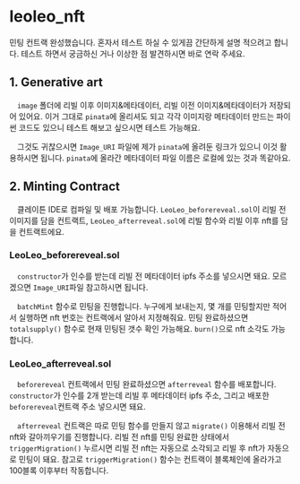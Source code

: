 # leoleo_nft
민팅 컨트랙 완성했습니다. 혼자서 테스트 하실 수 있게끔 간단하게 설명 적으려고 합니다. 테스트 하면서 궁금하신 거나 이상한 점 발견하시면 바로 연락 주세요.

## **1. Generative art**
　`image` 폴더에 리빌 이후 이미지&메타데이터, 리빌 이전 이미지&메타데이터가 저장되어 있어요. 이거 그대로 `pinata`에 올리셔도 되고 각각 이미지랑 메타데이터 만드는 파이썬 코드도 있으니 테스트 해보고 싶으시면 테스트 가능해요.

　그것도 귀찮으시면 `Image_URI` 파일에 제가 `pinata`에 올려둔 링크가 있으니 이것 활용하시면 됩니다. `pinata`에 올라간 메타데이터 파일 이름은 로컬에 있는 것과 똑같아요.

## **2. Minting Contract**
　클레이튼 IDE로 컴파일 및 배포 가능합니다. `LeoLeo_beforereveal.sol`이 리빌 전 이미지를 담을 컨트랙트, `LeoLeo_afterreveal.sol`에 리빌 함수와 리빌 이후 nft를 담을 컨트랙트에요.

### LeoLeo_beforereveal.sol
　`constructor`가 인수를 받는데 리빌 전 메타데이터 ipfs 주소를 넣으시면 돼요. 모르겠으면 `Image_URI`파일 참고하시면 됩니다. 

　`batchMint` 함수로 민팅을 진행합니다. 누구에게 보내는지, 몇 개를 민팅할지만 적어서 실행하면 nft 번호는 컨트랙에서 알아서 지정해줘요. 민팅 완료하셨으면 `totalsupply()` 함수로 현재 민팅된 갯수 확인 가능해요. `burn()`으로 nft 소각도 가능합니다.

### LeoLeo_afterreveal.sol
　`beforereveal` 컨트랙에서 민팅 완료하셨으면 `afterreveal` 함수를 배포합니다. `constructor`가 인수를 2개 받는데 리빌 후 메타데이터 ipfs 주소, 그리고 배포한 `beforereveal`컨트랙 주소 넣으시면 돼요.

　`afterreveal` 컨트랙은 따로 민팅 함수를 만들지 않고 `migrate()` 이용해서 리빌 전 nft와 갈아끼우기를 진행합니다. 리빌 전 nft를 민팅 완료한 상태에서  `triggerMigration()` 누르시면 리빌 전 nft는 자동으로 소각되고 리빌 후 nft가 자동으로 민팅이 돼요. 참고로 `triggerMigration()` 함수는 컨트랙이 블록체인에 올라가고 100블록 이후부터 작동합니다.